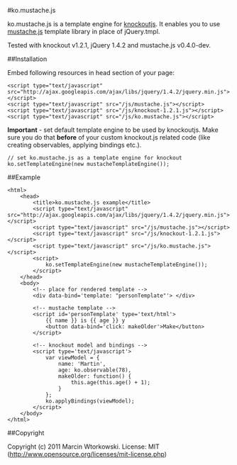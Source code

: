 #ko.mustache.js

ko.mustache.js is a template engine for [knockoutjs](http://knockoutjs.com). It enables you to use [mustache.js](https://github.com/janl/mustache.js/) template library in place of jQuery.tmpl.

Tested with knockout v1.2.1, jQuery 1.4.2 and mustache.js v0.4.0-dev.

##Installation

Embed following resources in head section of your page:

    <script type="text/javascript" src="http://ajax.googleapis.com/ajax/libs/jquery/1.4.2/jquery.min.js"></script>
    <script type="text/javascript" src="/js/mustache.js"></script>
    <script type="text/javascript" src="/js/knockout-1.2.1.js"></script>
    <script type="text/javascript" src="/js/ko.mustache.js"></script>

**Important** - set default template engine to be used by knockoutjs. Make sure you do that **before** of your custom knockout.js related code (like creating observables, applying bindings etc.).

    // set ko.mustache.js as a template engine for knockout
    ko.setTemplateEngine(new mustacheTemplateEngine());

##Example

    <html>
        <head>
            <title>ko.mustache.js example</title>
            <script type="text/javascript" src="http://ajax.googleapis.com/ajax/libs/jquery/1.4.2/jquery.min.js"></script>
            <script type="text/javascript" src="/js/mustache.js"></script>
            <script type="text/javascript" src="/js/knockout-1.2.1.js"></script>
            <script type="text/javascript" src="/js/ko.mustache.js"></script>
            <script>
                ko.setTemplateEngine(new mustacheTemplateEngine());
            </script>
        </head>
        <body>
            <!-- place for rendered template -->
            <div data-bind='template: "personTemplate"'> </div>

            <!-- mustache template -->
            <script id='personTemplate' type='text/html'>
                {{ name }} is {{ age }} y
                <button data-bind='click: makeOlder'>Make</button>
            </script>

            <!-- knockout model and bindings -->
            <script type='text/javascript'>
                var viewModel = {
                    name: 'Martin',
                    age: ko.observable(78),
                    makeOlder: function() {
                        this.age(this.age() + 1);
                    }
                };
                ko.applyBindings(viewModel);
            </script>
        </body>
    </html>

##Copyright

Copyright (c) 2011 Marcin Wtorkowski. License: MIT (http://www.opensource.org/licenses/mit-license.php)